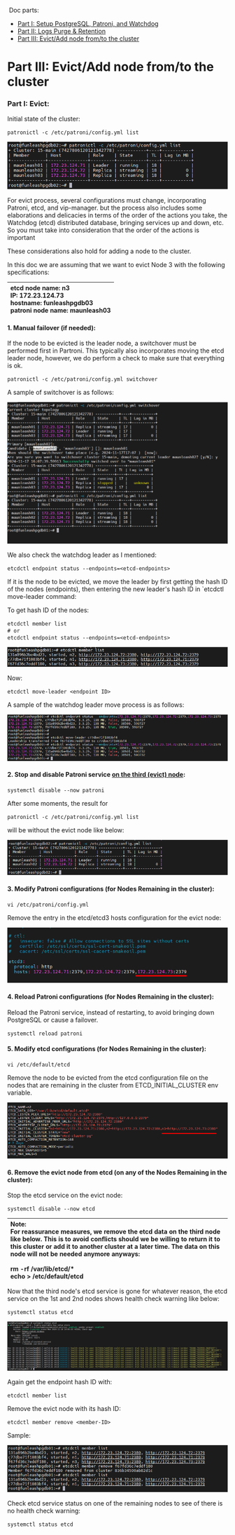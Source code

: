&nbsp;Doc parts:

* [Part I: Setup PostgreSQL, Patroni, and Watchdog ](./Part%20I%20Setup%20PostgreSQL%2C%20Patroni%2C%20and%20Watchdog.md)
* [Part II: Logs Purge &amp; Retention ](./Part%20II%20Logs%20Purge%20%26%20Retention.md)
* [Part III: Evict/Add node from/to the cluster ](./Part%20III%20cluster%20Evict%2DAdd%20node.md)

# Part III: Evict/Add node from/to the cluster

### Part I: Evict:

Initial state of the cluster:

```shell
patronictl -c /etc/patroni/config.yml list
```
![1731920174389](image/PartIIIclusterEvict-Addnode/1731920174389.png)

For evict process, several configurations must change, incorporating Patroni, etcd, and vip-manager.
 but the process also includes some elaborations and delicacies in terms of the order of the actions
 you take, the Watchdog (etcd) distributed database, bringing services up and down, etc. So you must
 take into consideration that the order of the actions is important

These considerations also hold for adding a node to the cluster.

In this doc we are assuming that we want to evict Node 3 with the following specifications:

| <div align="left">etcd node name: n3<br/>IP: 172.23.124.73<br/>hostname: funleashpgdb03<br/>patroni node name: maunleash03</div> |
| :--------------------------------------------------------------------------------------------------------------------------------------------------: |

#### 1. Manual failover (if needed):

If the node to be evicted is the leader node, a switchover must be performed first in Partroni.
 This typically also incorporates moving the etcd leader node, however, we do perform a check
 to make sure that everything is ok.

```shell
patronictl -c /etc/patroni/config.yml switchover
```

A sample of switchover is as follows:

![1731847156143](image/PartIIIclusterEvict-Addnode/1731847156143.png)

We also check the watchdog leader as I mentioned:

```shell
etcdctl endpoint status --endpoints=<etcd-endpoints>
```

If it is the node to be evicted, we move the leader by first getting the hash ID of the nodes (endpoints), then
 entering the new leader's hash ID in `etcdctl move-leader <endpoint ID> command:

To get hash ID of the nodes:

```shell
etcdctl member list
# or
etcdctl endpoint status --endpoints=<etcd-endpoints>
```

![1731848085191](image/PartIIIclusterEvict-Addnode/1731848085191.png)

Now:

```shell
etcdctl move-leader <endpoint ID>
```

A sample of the watchdog leader move process is as follows:

![1731915794398](image/PartIIIclusterEvict-Addnode/1731915794398.png)

#### 2. Stop and disable Patroni service <ins>on the third (evict) node</ins>:

```shell
systemctl disable --now patroni
```

After some moments, the result for 
```shell
patronictl -c /etc/patroni/config.yml list
```

will be without the evict node like below:

![1731915794398](image/PartIIIclusterEvict-Addnode/Screenshot_108.png)

#### 3. Modify Patroni configurations (for Nodes Remaining in the cluster):

```shell
vi /etc/patroni/config.yml
```

Remove the entry in the etcd/etcd3 hosts configuration for the evict node:

![1731919442449](image/PartIIIclusterEvict-Addnode/1731919442449.png)

#### 4. Reload Patroni configurations (for Nodes Remaining in the cluster):

Reload the Patroni service, instead of restarting, to avoid bringing down PostgreSQL or cause a failover.

```shell
systemctl reload patroni
```

#### 5. Modify etcd configurations (for Nodes Remaining in the cluster):

```shell
vi /etc/default/etcd
```

Remove the node to be evicted from the etcd configuration file on the nodes that are remaining in the cluster
 from ETCD_INITIAL_CLUSTER env variable.

![1731916419854](image/PartIIIclusterEvict-Addnode/1731916419854.png)

#### 6. Remove the evict node from etcd (on any of the Nodes Remaining in the cluster):

Stop the etcd service on the evict node:

```shell
systemctl disable --now etcd
```

|<div align="left">Note:<br/>For reassurance measures, we remove the etcd data on the third node like below. This is to avoid conflicts should we be willing to return it to this cluster or add it to another cluster at a later time. The data on this node will not be needed anymore anyways:<br/><br/>rm -rf /var/lib/etcd/*<br/>echo > /etc/default/etcd</div>|
|:-:|

Now that the third node's etcd service is gone for whatever reason, the etcd service on the 1st and 2nd nodes shows health check warning like below:

```shell
systemctl status etcd
```

![1731915794398](image/PartIIIclusterEvict-Addnode/Screenshot_110.png)

Again get the endpoint hash ID with:

```shell
etcdctl member list
```

Remove the evict node with its hash ID:

```shell
etcdctl member remove <member-ID>
```

Sample:

![1731915794398](image/PartIIIclusterEvict-Addnode/Screenshot_109.png)

Check etcd service status on one of the remaining nodes to see of there is no health check warning:

```shell
systemctl status etcd
```